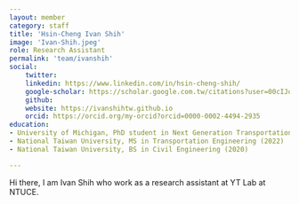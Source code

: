 ```yaml
---
layout: member
category: staff
title: 'Hsin-Cheng Ivan Shih'
image: 'Ivan-Shih.jpeg'
role: Research Assistant
permalink: 'team/ivanshih'
social:
    twitter: 
    linkedin: https://www.linkedin.com/in/hsin-cheng-shih/
    google-scholar: https://scholar.google.com.tw/citations?user=00cIJo8AAAAJ&hl=zh-TW
    github:
    website: https://ivanshihtw.github.io
    orcid: https://orcid.org/my-orcid?orcid=0000-0002-4494-2935
education:
- University of Michigan, PhD student in Next Generation Transportation Systems
- National Taiwan University, MS in Transportation Engineering (2022)
- National Taiwan University, BS in Civil Engineering (2020)

---
```


Hi there, I am Ivan Shih who work as a research assistant at YT Lab at NTUCE.
